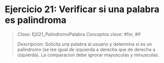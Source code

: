 # Ejercicio 21: Verificar si una palabra es palindroma
> *Clase:* Ej021_PalindromoPalabra
> *Conceptos clave:* #for, #if
>
> *Descripcion:* Solicita una palabra al usuario y determina si es un palindromo (se lee igual de izquierda a derecha que de derecha a izquierda). La comparacion debe ignorar mayusculas y minusculas.